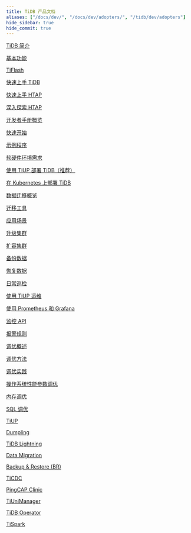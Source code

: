 ```yaml
---
title: TiDB 产品文档
aliases: ["/docs/dev/", "/docs/dev/adopters/", "/tidb/dev/adopters"]
hide_sidebar: true
hide_commit: true
---
```


<LearningPathContainer platform="tidb" title="TiDB" subTitle="TiDB 是 PingCAP 公司自主设计、研发的开源分布式关系型数据库。您可以在这里查看概念介绍、操作指南、应用开发、参考等产品文档。">

<LearningPath label="了解" icon="cloud1">

[TiDB 简介](https://docs.pingcap.com/zh/tidb/v6.1/overview)

[基本功能](https://docs.pingcap.com/zh/tidb/v6.1/basic-features)

[TiFlash](https://docs.pingcap.com/zh/tidb/v6.1/tiflash-overview)

</LearningPath>

<LearningPath label="试用" icon="cloud5">

[快速上手 TiDB](https://docs.pingcap.com/zh/tidb/v6.1/quick-start-with-tidb)

[快速上手 HTAP](https://docs.pingcap.com/zh/tidb/v6.1/quick-start-with-htap)

[深入探索 HTAP](https://docs.pingcap.com/zh/tidb/v6.1/explore-htap)

</LearningPath>

<LearningPath label="开发" icon="doc8">

[开发者手册概览](https://docs.pingcap.com/zh/tidb/v6.1/dev-guide-overview)

[快速开始](https://docs.pingcap.com/zh/tidb/v6.1/dev-guide-build-cluster-in-cloud)

[示例程序](https://docs.pingcap.com/zh/tidb/v6.1/dev-guide-sample-application-spring-boot)

</LearningPath>

<LearningPath label="部署" icon="deploy">

[软硬件环境需求](https://docs.pingcap.com/zh/tidb/v6.1/hardware-and-software-requirements)

[使用 TiUP 部署 TiDB（推荐）](https://docs.pingcap.com/zh/tidb/v6.1/production-deployment-using-tiup)

[在 Kubernetes 上部署 TiDB](https://docs.pingcap.com/zh/tidb/v6.1/tidb-in-kubernetes)

</LearningPath>

<LearningPath label="迁移" icon="cloud3">

[数据迁移概览](https://docs.pingcap.com/zh/tidb/v6.1/migration-overview)

[迁移工具](https://docs.pingcap.com/zh/tidb/v6.1/migration-tools)

[应用场景](https://docs.pingcap.com/zh/tidb/v6.1/migrate-aurora-to-tidb)

</LearningPath>

<LearningPath label="运维" icon="maintain">

[升级集群](https://docs.pingcap.com/zh/tidb/v6.1/upgrade-tidb-using-tiup)

[扩容集群](https://docs.pingcap.com/zh/tidb/v6.1/scale-tidb-using-tiup)

[备份数据](https://docs.pingcap.com/zh/tidb/v6.1/br-usage-backup)

[恢复数据](https://docs.pingcap.com/zh/tidb/v6.1/br-usage-restore)

[日常巡检](https://docs.pingcap.com/zh/tidb/v6.1/daily-check)

[使用 TiUP 运维](https://docs.pingcap.com/zh/tidb/v6.1/maintain-tidb-using-tiup)

</LearningPath>

<LearningPath label="监控" icon="cloud6">

[使用 Prometheus 和 Grafana](https://docs.pingcap.com/zh/tidb/v6.1/tidb-monitoring-framework)

[监控 API](https://docs.pingcap.com/zh/tidb/v6.1/tidb-monitoring-api)

[报警规则](https://docs.pingcap.com/zh/tidb/v6.1/alert-rules)

</LearningPath>

<LearningPath label="调优" icon="tidb-cloud-tune">

[调优概述](https://docs.pingcap.com/zh/tidb/v6.1/performance-tuning-overview)

[调优方法](https://docs.pingcap.com/zh/tidb/v6.1/performance-tuning-methods)

[调优实践](https://docs.pingcap.com/zh/tidb/v6.1/performance-tuning-practices)

[操作系统性能参数调优](https://docs.pingcap.com/zh/tidb/v6.1/tune-operating-system)

[内存调优](https://docs.pingcap.com/zh/tidb/v6.1/configure-memory-usage)

[SQL 调优](https://docs.pingcap.com/zh/tidb/v6.1/sql-tuning-overview)

</LearningPath>

<LearningPath label="工具" icon="doc7">

[TiUP](https://docs.pingcap.com/zh/tidb/v6.1/tiup-overview)

[Dumpling](https://docs.pingcap.com/zh/tidb/v6.1/dumpling-overview)

[TiDB Lightning](https://docs.pingcap.com/zh/tidb/v6.1/tidb-lightning-overview)

[Data Migration](https://docs.pingcap.com/zh/tidb/v6.1/dm-overview)

[Backup & Restore (BR)](https://docs.pingcap.com/zh/tidb/v6.1/backup-and-restore-overview)

[TiCDC](https://docs.pingcap.com/zh/tidb/v6.1/ticdc-overview)

[PingCAP Clinic](https://docs.pingcap.com/zh/tidb/v6.1/clinic-introduction)

[TiUniManager](https://docs.pingcap.com/zh/tidb/v6.1/tiunimanager-overview)

[TiDB Operator](https://docs.pingcap.com/zh/tidb/v6.1/tidb-operator-overview)

[TiSpark](https://docs.pingcap.com/zh/tidb/v6.1/tispark-overview)

</LearningPath>

</LearningPathContainer>
